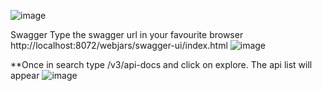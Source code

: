 ![image](https://user-images.githubusercontent.com/59208873/120888697-679fb780-c617-11eb-83f8-65003e93b157.png)

Swagger
Type the swagger url in your favourite browser
http://localhost:8072/webjars/swagger-ui/index.html
![image](https://user-images.githubusercontent.com/59208873/120905103-71540a00-c66d-11eb-89e0-e93b286ef1fc.png)


**Once in search type /v3/api-docs and click on explore. The api list will appear
![image](https://user-images.githubusercontent.com/59208873/120905153-c55eee80-c66d-11eb-8d73-192021cc4da9.png)

